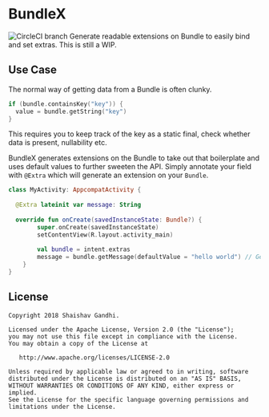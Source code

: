 # BundleX

![CircleCI branch](https://img.shields.io/circleci/project/github/shaishavgandhi05/BundleX/master.svg)
Generate readable extensions on Bundle to easily bind and set extras. This is still a WIP. 

## Use Case

The normal way of getting data from a Bundle is often clunky. 

```kotlin
if (bundle.containsKey("key")) {
  value = bundle.getString("key")
}

```
This requires you to keep track of the key as a static final, check whether data is present, nullability etc. 

BundleX generates extensions on the Bundle to take out that boilerplate and uses default values to further sweeten the API. 
Simply annotate your field with `@Extra` which will generate an extension on your `Bundle`.

```kotlin
class MyActivity: AppcompatActivity {
  
  @Extra lateinit var message: String
  
  override fun onCreate(savedInstanceState: Bundle?) {
        super.onCreate(savedInstanceState)
        setContentView(R.layout.activity_main)
        
        val bundle = intent.extras
        message = bundle.getMessage(defaultValue = "hello world") // Generated extension
    }
}
```

## License
    
    Copyright 2018 Shaishav Gandhi.

    Licensed under the Apache License, Version 2.0 (the "License");
    you may not use this file except in compliance with the License.
    You may obtain a copy of the License at

       http://www.apache.org/licenses/LICENSE-2.0

    Unless required by applicable law or agreed to in writing, software
    distributed under the License is distributed on an "AS IS" BASIS,
    WITHOUT WARRANTIES OR CONDITIONS OF ANY KIND, either express or implied.
    See the License for the specific language governing permissions and
    limitations under the License.
